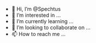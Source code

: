 - 👋 Hi, I’m @Spechtus
- 👀 I’m interested in ...
- 🌱 I’m currently learning ...
- 💞️ I’m looking to collaborate on ...
- 📫 How to reach me ...

<!---
Spechtus/Spechtus is a ✨ special ✨ repository because its `README.md` (this file) appears on your GitHub profile.
You can click the Preview link to take a look at your changes.
--->
